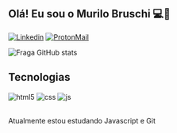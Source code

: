 ## Olá! Eu sou o Murilo Bruschi 💻🚀

[![Linkedin](https://img.shields.io/badge/LinkedIn-0077B5?style=for-the-badge&logo=linkedin&logoColor=white)](https://www.linkedin.com/in/murilobruschi)
[![ProtonMail](https://img.shields.io/badge/ProtonMail-8B89CC?style=for-the-badge&logo=protonmail&logoColor=white)](MuriloBruschiSena@proton.me)


![Fraga GitHub stats](https://github-readme-stats.vercel.app/api?username=MuriloBruschi&show_icons=true&theme=dark)

## Tecnologias

<div style="display: inline_block">
  <img align="center" alt="html5" src="https://img.shields.io/badge/HTML5-E34F26?style=for-the-badge&logo=html5&logoColor=white" />
  <img align="center" alt="css" src="https://img.shields.io/badge/CSS3-1572B6?style=for-the-badge&logo=css3&logoColor=white" />
  <img align="center" alt="js" src="https://img.shields.io/badge/JavaScript-F7DF1E?style=for-the-badge&logo=javascript&logoColor=black" />
  
</div><br/>

Atualmente estou estudando Javascript e Git 
